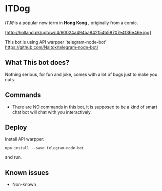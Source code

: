 # ITDog
_IT狗_ is a popular new term in **Hong Kong** , originally from a comic.

[http://holland.pk/uptow/i4/60024a494ba842f54b58707e4136e46e.jpg]

This bot is using API warpper 'telegram-node-bot' https://github.com/Naltox/telegram-node-bot/

## What This bot does?

Nothing serious, for fun and joke, comes with a lot of bugs just to make you nuts.

## Commands

* There are NO commands in this bot, it is supposed to be a kind of smart chat bot will chat with you interactively.

## Deploy

Install API warpper:

`npm install --save telegram-node-bot`

and run.

## Known issues

* Non-known
